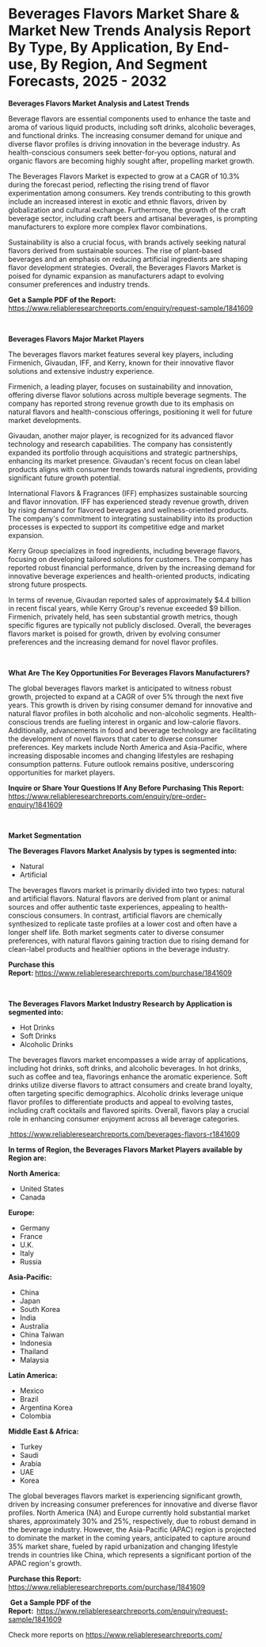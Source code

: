 <p><h1>Beverages Flavors Market Share & Market New Trends Analysis Report By Type, By Application, By End-use, By Region, And Segment Forecasts, 2025 - 2032</h1></p><p><strong>Beverages Flavors Market Analysis and Latest Trends</strong></p>
<p><p>Beverage flavors are essential components used to enhance the taste and aroma of various liquid products, including soft drinks, alcoholic beverages, and functional drinks. The increasing consumer demand for unique and diverse flavor profiles is driving innovation in the beverage industry. As health-conscious consumers seek better-for-you options, natural and organic flavors are becoming highly sought after, propelling market growth.</p><p>The Beverages Flavors Market is expected to grow at a CAGR of 10.3% during the forecast period, reflecting the rising trend of flavor experimentation among consumers. Key trends contributing to this growth include an increased interest in exotic and ethnic flavors, driven by globalization and cultural exchange. Furthermore, the growth of the craft beverage sector, including craft beers and artisanal beverages, is prompting manufacturers to explore more complex flavor combinations.</p><p>Sustainability is also a crucial focus, with brands actively seeking natural flavors derived from sustainable sources. The rise of plant-based beverages and an emphasis on reducing artificial ingredients are shaping flavor development strategies. Overall, the Beverages Flavors Market is poised for dynamic expansion as manufacturers adapt to evolving consumer preferences and industry trends.</p></p>
<p><strong>Get a Sample PDF of the Report:&nbsp;</strong> <a href="https://www.reliableresearchreports.com/enquiry/request-sample/1841609?utm_campaign=2222&utm_medium=2&utm_source=Github&utm_content=ia&utm_term=07042025&utm_id=beverages-flavors">https://www.reliableresearchreports.com/enquiry/request-sample/1841609</a></p>
<p>&nbsp;</p>
<p><strong>Beverages Flavors Major Market Players</strong></p>
<p><p>The beverages flavors market features several key players, including Firmenich, Givaudan, IFF, and Kerry, known for their innovative flavor solutions and extensive industry experience. </p><p>Firmenich, a leading player, focuses on sustainability and innovation, offering diverse flavor solutions across multiple beverage segments. The company has reported strong revenue growth due to its emphasis on natural flavors and health-conscious offerings, positioning it well for future market developments.</p><p>Givaudan, another major player, is recognized for its advanced flavor technology and research capabilities. The company has consistently expanded its portfolio through acquisitions and strategic partnerships, enhancing its market presence. Givaudan's recent focus on clean label products aligns with consumer trends towards natural ingredients, providing significant future growth potential.</p><p>International Flavors & Fragrances (IFF) emphasizes sustainable sourcing and flavor innovation. IFF has experienced steady revenue growth, driven by rising demand for flavored beverages and wellness-oriented products. The company's commitment to integrating sustainability into its production processes is expected to support its competitive edge and market expansion.</p><p>Kerry Group specializes in food ingredients, including beverage flavors, focusing on developing tailored solutions for customers. The company has reported robust financial performance, driven by the increasing demand for innovative beverage experiences and health-oriented products, indicating strong future prospects.</p><p>In terms of revenue, Givaudan reported sales of approximately $4.4 billion in recent fiscal years, while Kerry Group's revenue exceeded $9 billion. Firmenich, privately held, has seen substantial growth metrics, though specific figures are typically not publicly disclosed. Overall, the beverages flavors market is poised for growth, driven by evolving consumer preferences and the increasing demand for novel flavor profiles.</p></p>
<p>&nbsp;</p>
<p><strong>What Are The Key Opportunities For Beverages Flavors Manufacturers?</strong></p>
<p><p>The global beverages flavors market is anticipated to witness robust growth, projected to expand at a CAGR of over 5% through the next five years. This growth is driven by rising consumer demand for innovative and natural flavor profiles in both alcoholic and non-alcoholic segments. Health-conscious trends are fueling interest in organic and low-calorie flavors. Additionally, advancements in food and beverage technology are facilitating the development of novel flavors that cater to diverse consumer preferences. Key markets include North America and Asia-Pacific, where increasing disposable incomes and changing lifestyles are reshaping consumption patterns. Future outlook remains positive, underscoring opportunities for market players.</p></p>
<p><strong>Inquire or Share Your Questions If Any Before Purchasing This Report:</strong> <a href="https://www.reliableresearchreports.com/enquiry/pre-order-enquiry/1841609?utm_campaign=2222&utm_medium=2&utm_source=Github&utm_content=ia&utm_term=07042025&utm_id=beverages-flavors">https://www.reliableresearchreports.com/enquiry/pre-order-enquiry/1841609</a></p>
<p>&nbsp;</p>
<p><strong>Market Segmentation</strong></p>
<p><strong>The Beverages Flavors Market Analysis by types is segmented into:</strong></p>
<p><ul><li>Natural</li><li>Artificial</li></ul></p>
<p><p>The beverages flavors market is primarily divided into two types: natural and artificial flavors. Natural flavors are derived from plant or animal sources and offer authentic taste experiences, appealing to health-conscious consumers. In contrast, artificial flavors are chemically synthesized to replicate taste profiles at a lower cost and often have a longer shelf life. Both market segments cater to diverse consumer preferences, with natural flavors gaining traction due to rising demand for clean-label products and healthier options in the beverage industry.</p></p>
<p><strong>Purchase this Report:&nbsp;</strong><a href="https://www.reliableresearchreports.com/purchase/1841609?utm_campaign=2222&utm_medium=2&utm_source=Github&utm_content=ia&utm_term=07042025&utm_id=beverages-flavors">https://www.reliableresearchreports.com/purchase/1841609</a></p>
<p>&nbsp;</p>
<p><strong>The Beverages Flavors Market Industry Research by Application is segmented into:</strong></p>
<p><ul><li>Hot Drinks</li><li>Soft Drinks</li><li>Alcoholic Drinks</li></ul></p>
<p><p>The beverages flavors market encompasses a wide array of applications, including hot drinks, soft drinks, and alcoholic beverages. In hot drinks, such as coffee and tea, flavorings enhance the aromatic experience. Soft drinks utilize diverse flavors to attract consumers and create brand loyalty, often targeting specific demographics. Alcoholic drinks leverage unique flavor profiles to differentiate products and appeal to evolving tastes, including craft cocktails and flavored spirits. Overall, flavors play a crucial role in enhancing consumer enjoyment across all beverage categories.</p></p>
<p><a href="https://www.reliableresearchreports.com/beverages-flavors-r1841609?utm_campaign=2222&utm_medium=2&utm_source=Github&utm_content=ia&utm_term=07042025&utm_id=beverages-flavors">&nbsp;https://www.reliableresearchreports.com/beverages-flavors-r1841609</a></p>
<p><strong>In terms of Region, the Beverages Flavors Market Players available by Region are:</strong></p>
<p>
    <p> <strong> North America: </strong>
        <ul>
            <li>United States</li>
            <li>Canada</li>
        </ul>
        </p> 
    <p> <strong> Europe: </strong>
        <ul>
            <li>Germany</li>
            <li>France</li>
            <li>U.K.</li>
            <li>Italy</li>
            <li>Russia</li>
        </ul>
        </p> 
    <p> <strong> Asia-Pacific: </strong>
        <ul>
            <li>China</li>
            <li>Japan</li>
            <li>South Korea</li>
            <li>India</li>
            <li>Australia</li>
            <li>China Taiwan</li>
            <li>Indonesia</li>
            <li>Thailand</li>
            <li>Malaysia</li>
        </ul>
        </p> 
    <p> <strong> Latin America: </strong>
        <ul>
            <li>Mexico</li>
            <li>Brazil</li>
            <li>Argentina Korea</li>
            <li>Colombia</li>
        </ul>
        </p> 
    <p> <strong> Middle East & Africa: </strong>
        <ul>
            <li>Turkey</li>
            <li>Saudi</li>
            <li>Arabia</li>
            <li>UAE</li>
            <li>Korea</li>
        </ul>
    </p>
    </p>
<p><p>The global beverages flavors market is experiencing significant growth, driven by increasing consumer preferences for innovative and diverse flavor profiles. North America (NA) and Europe currently hold substantial market shares, approximately 30% and 25%, respectively, due to robust demand in the beverage industry. However, the Asia-Pacific (APAC) region is projected to dominate the market in the coming years, anticipated to capture around 35% market share, fueled by rapid urbanization and changing lifestyle trends in countries like China, which represents a significant portion of the APAC region's growth.</p></p>
<p><strong>Purchase this Report: </strong><a href="https://www.reliableresearchreports.com/purchase/1841609?utm_campaign=2222&utm_medium=2&utm_source=Github&utm_content=ia&utm_term=07042025&utm_id=beverages-flavors">https://www.reliableresearchreports.com/purchase/1841609</a></p>
<p>&nbsp;<strong>Get a Sample PDF of the Report:&nbsp;&nbsp;</strong><a href="https://www.reliableresearchreports.com/enquiry/request-sample/1841609?utm_campaign=2222&utm_medium=2&utm_source=Github&utm_content=ia&utm_term=07042025&utm_id=beverages-flavors">https://www.reliableresearchreports.com/enquiry/request-sample/1841609</a></p>
<p><strong></strong></p>
<p>Check more reports on <a href="https://www.reliableresearchreports.com/?utm_campaign=2222&utm_medium=2&utm_source=Github&utm_content=ia&utm_term=07042025&utm_id=beverages-flavors">https://www.reliableresearchreports.com/</a></p>